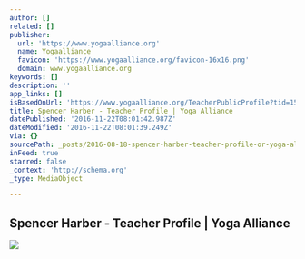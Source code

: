 ```yaml
---
author: []
related: []
publisher:
  url: 'https://www.yogaalliance.org'
  name: Yogaalliance
  favicon: 'https://www.yogaalliance.org/favicon-16x16.png'
  domain: www.yogaalliance.org
keywords: []
description: ''
app_links: []
isBasedOnUrl: 'https://www.yogaalliance.org/TeacherPublicProfile?tid=151509'
title: Spencer Harber - Teacher Profile | Yoga Alliance
datePublished: '2016-11-22T08:01:42.987Z'
dateModified: '2016-11-22T08:01:39.249Z'
via: {}
sourcePath: _posts/2016-08-18-spencer-harber-teacher-profile-or-yoga-alliance.md
inFeed: true
starred: false
_context: 'http://schema.org'
_type: MediaObject

---
```

<article style=""><h1>Spencer Harber - Teacher Profile | Yoga Alliance</h1><img src="https://www.yogaalliance.org/Portals/0/Logo.png" /></article>